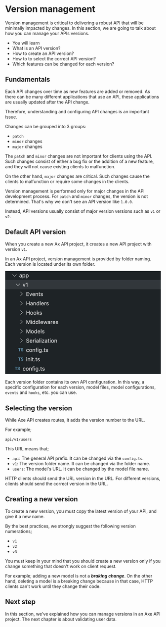 # Version management

<p class="description">
Version management is critical to delivering a robust API that will be minimally impacted by changes. In this section, we are going to talk about how you can manage your APIs versions.
</p>

<ul class="intro">
  <li>You will learn</li>
  <li>What is an API version?</li>
  <li>How to create an API version?</li>
  <li>How to to select the correct API version?</li>
  <li>Which features can be changed for each version?</li>
</ul>

## Fundamentals

Each API changes over time as new features are added or removed. As there can be many different applications that use an API, these applications are usually updated after the API change.

Therefore, understanding and configuring API changes is an important issue.

Changes can be grouped into 3 groups:

- `patch`
- `minor` changes
- `major` changes

The `patch` and `minor` changes are not important for clients using the API. Such changes consist of either a bug fix or the addition of a new feature, and they will not cause existing clients to malfunction.

On the other hand, `major` changes are critical. Such changes cause the clients to malfunction or require some changes in the clients.

Version management is performed only for major changes in the API development process. For `patch` and `minor` changes, the version is not determined. That's why we don't see an API version like `1.0.0`.

Instead, API versions usually consist of major version versions such as `v1` or `v2`.

## Default API version

When you create a new Ax API project, it creates a new API project with version `v1`.

In an Ax API project, version management is provided by folder naming. Each version is located under its own folder.

![Default Axe API Version](./version-1.jpg)

Each version folder contains its own API configuration. In this way, a specific configuration for each version, model files, model configurations, `events` and `hooks`, etc. you can use.

## Selecting the version

While Axe API creates routes, it adds the version number to the URL.

For example;

`api/v1/users`

This URL means that;

- `api`: The general API prefix. It can be changed via the `config.ts`.
- `v1`: The version folder name. It can be changed via the folder name.
- `users`: The model's URL. It can be changed by the model file name.

HTTP clients should send the URL version in the URL. For different versions, clients should send the correct version in the URL.

## Creating a new version

To create a new version, you must copy the latest version of your API, and give it a new name.

By the best practices, we strongly suggest the following version numerations;

- `v1`
- `v2`
- `v3`

You must keep in your mind that you should create a new version only if you change something that doesn't work on client request.

For example; adding a new model is not a **_braking change_**. On the other hand, deleting a model is a breaking change because in that case, HTTP clients can't work until they change their code.

## Next step

In this section, we've explained how you can manage versions in an Axe API project. The next chapter is about validating user data.
